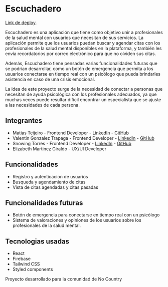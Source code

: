 # Escuchadero

[Link de deploy](https://c10-58-m-reactchallenge-mern.vercel.app/).

Escuchadero es una aplicación que tiene como objetivo unir a profesionales de la salud mental con usuarios que necesitan de sus servicios. La aplicación permite que los usuarios puedan buscar y agendar citas con los profesionales de la salud mental disponibles en la plataforma, y también les envía recordatorios por correo electrónico para que no olviden sus citas.

Además, Escuchadero tiene pensadas varias funcionalidades futuras que se podrían desarrollar, como un botón de emergencia que permita a los usuarios conectarse en tiempo real con un psicólogo que pueda brindarles asistencia en caso de una crisis emocional.

La idea de este proyecto surge de la necesidad de conectar a personas que necesitan de ayuda psicológica con los profesionales adecuados, ya que muchas veces puede resultar difícil encontrar un especialista que se ajuste a las necesidades de cada persona.

## Integrantes

- Matias Teijeiro - Frontend Developer - [LinkedIn](https://www.linkedin.com/in/matias-teijeiro/) - [GitHub](https://github.com/uspaz)
- Valentin Gonzalez Trapaga - Frontend Developer - [LinkedIn](https://www.linkedin.com/in/valentin-gonzalez-trapaga-796197142/) - [GitHub](https://github.com/ValentinGTrapaga)
- Snowing Torres - Frontend Developer - [LinkedIn](https://www.linkedin.com/in/snowing-torres-0b6b21166) - [GitHub](https://github.com/snowingt)
- Elizabeth Martinez Giraldo - UX/UI Developer

## Funcionalidades

- Registro y autenticacion de usuarios
- Busqueda y agendamiento de citas
- Vista de citas agendadas y citas pasadas

## Funcionalidades futuras

- Botón de emergencia para conectarse en tiempo real con un psicólogo
- Sistema de valoraciones y opiniones de los usuarios sobre los profesionales de la salud mental.

## Tecnologias usadas

- React
- Firebase
- Tailwind CSS
- Styled components

Proyecto desarrollado para la comunidad de No Country
